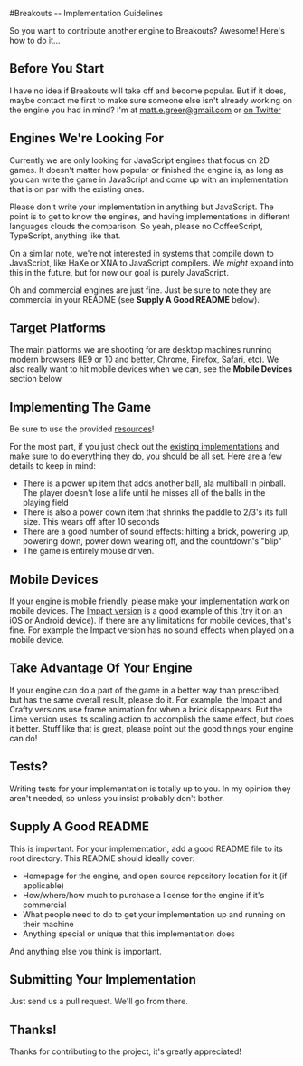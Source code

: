 #Breakouts -- Implementation Guidelines

So you want to contribute another engine to Breakouts? Awesome! Here's how to do it...

## Before You Start
I have no idea if Breakouts will take off and become popular. But if it does, maybe contact me first to make sure someone else isn't already working on the engine you had in mind? I'm at [matt.e.greer@gmail.com](mailto:matt.e.greer@gmail.com) or [on Twitter](http://twitter.com/cityfortyone)

## Engines We're Looking For

Currently we are only looking for JavaScript engines that focus on 2D games. It doesn't matter how popular or finished the engine is, as long as you can write the game in JavaScript and come up with an implementation that is on par with the existing ones.  
  
Please don't write your implementation in anything but JavaScript. The point is to get to know the engines, and having implementations in different languages clouds the comparison. So yeah, please no CoffeeScript, TypeScript, anything like that.  
  
On a similar note, we're not interested in systems that compile down to JavaScript, like HaXe or XNA to JavaScript compilers. We *might* expand into this in the future, but for now our goal is purely JavaScript.  
  
Oh and commercial engines are just fine. Just be sure to note they are commercial in your README (see **Supply A Good README** below).

## Target Platforms
The main platforms we are shooting for are desktop machines running modern browsers (IE9 or 10 and better, Chrome, Firefox, Safari, etc). We also really want to hit mobile devices when we can, see the **Mobile Devices** section below

## Implementing The Game

Be sure to use the provided [resources](https://github.com/city41/breakouts/tree/master/resources)!

For the most part, if you just check out the [existing implementations](http://city41.github.com/breakouts) and make sure to do everything they do, you should be all set. Here are a few details to keep in mind:

* There is a power up item that adds another ball, ala multiball in pinball. The player doesn't lose a life until he misses all of the balls in the playing field
* There is also a power down item that shrinks the paddle to 2/3's its full size. This wears off after 10 seconds
* There are a good number of sound effects: hitting a brick, powering up, powering down, power down wearing off, and the countdown's "blip"
* The game is entirely mouse driven.

## Mobile Devices

If your engine is mobile friendly, please make your implementation work on mobile devices. The [Impact version](http://city41.github.com/breakouts/impactjs/index.html) is a good example of this (try it on an iOS or Android device). If there are any limitations for mobile devices, that's fine. For example the Impact version has no sound effects when played on a mobile device.

## Take Advantage Of Your Engine
If your engine can do a part of the game in a better way than prescribed, but has the same overall result, please do it. For example, the Impact and Crafty versions use frame animation for when a brick disappears. But the Lime version uses its scaling action to accomplish the same effect, but does it better. Stuff like that is great, please point out the good things your engine can do!

## Tests?
Writing tests for your implementation is totally up to you. In my opinion they aren't needed, so unless you insist probably don't bother.

## Supply A Good README

This is important. For your implementation, add a good README file to its root directory. This README should ideally cover:

* Homepage for the engine, and open source repository location for it (if applicable)
* How/where/how much to purchase a license for the engine if it's commercial
* What people need to do to get your implementation up and running on their machine
* Anything special or unique that this implementation does

And anything else you think is important.

## Submitting Your Implementation
Just send us a pull request. We'll go from there.


## Thanks!
Thanks for contributing to the project, it's greatly appreciated!

